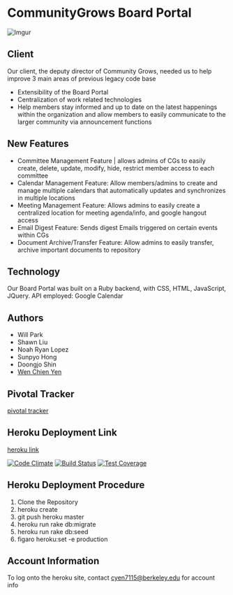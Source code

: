 # CommunityGrows Board Portal

![Imgur](http://i.imgur.com/KCYGEka.png)
## Client
Our client, the deputy director of Community Grows, needed us to help improve 3 main areas of previous legacy code base

  * Extensibility of the Board Portal 
  * Centralization of work related technologies
  * Help members stay informed and up to date on the latest happenings within the organization and allow members to easily communicate to the larger community via announcement functions

## New Features 
  * Committee Management Feature | allows admins of CGs to easily create, delete, update, modify, hide, restrict member access to each committee
  * Calendar Management Feature: Allow members/admins to create and manage multiple calendars that automatically updates and synchronizes in multiple locations
  * Meeting Management Feature: Allows admins to easily create a centralized location for meeting agenda/info, and google hangout access
  * Email Digest Feature: Sends digest Emails triggered on certain events within CGs
  * Document Archive/Transfer Feature: Allow admins to easily transfer, archive important documents to repository

## Technology
Our Board Portal was built on a Ruby backend, with CSS, HTML, JavaScript, JQuery. API employed: Google Calendar 

## Authors
  * Will Park
  * Shawn Liu
  * Noah Ryan Lopez
  * Sunpyo Hong
  * Doongjo Shin
  * [Wen Chien Yen](https://github.com/forrestDinos2RGB)

## Pivotal Tracker

[pivotal tracker](https://www.pivotaltracker.com/n/projects/2070613)

## Heroku Deployment Link
[heroku link](https://mysterious-ridge-80338.herokuapp.com)


[![Code Climate](https://codeclimate.com/github/hsp1324/communitygrows/badges/gpa.svg)](https://codeclimate.com/github/hsp1324/communitygrows)
[![Build Status](https://travis-ci.org/hsp1324/communitygrows.svg?branch=master)](https://travis-ci.org/hsp1324/communitygrows)
[![Test Coverage](https://codeclimate.com/github/hsp1324/communitygrows/badges/coverage.svg)](https://codeclimate.com/github/hsp1324/communitygrows)

## Heroku Deployment Procedure
1. Clone the Repository
2. heroku create
3. git push heroku master
4. heroku run rake db:migrate
5. heroku run rake db:seed
6. figaro heroku:set -e production

## Account Information
To log onto the heroku site, contact cyen7115@berkeley.edu for account info



